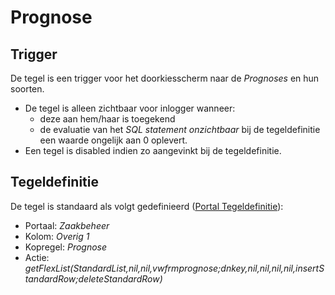 # Prognose

## Trigger

De tegel is een trigger voor het doorkiesscherm naar de _Prognoses_ en hun soorten.

- De tegel is alleen zichtbaar voor inlogger wanneer:
  - deze aan hem/haar is toegekend
  - de evaluatie van het _SQL statement onzichtbaar_ bij de tegeldefinitie een waarde ongelijk aan 0 oplevert.
- Een tegel is disabled indien zo aangevinkt bij de tegeldefinitie.

## Tegeldefinitie

De tegel is standaard als volgt gedefinieerd ([Portal Tegeldefinitie](../../../../instellen_inrichten/portaldefinitie/portal_tegel.md)):

- Portaal: _Zaakbeheer_
- Kolom: _Overig 1_
- Kopregel: _Prognose_
- Actie: _getFlexList(StandardList,nil,nil,vwfrmprognose;dnkey,nil,nil,nil,nil,insertStandardRow;deleteStandardRow)_
